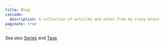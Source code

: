 ```yaml
---
title: Blog
cascade:
  description: A collection of articles and notes from my crazy brain.
paginate: true
---
```


See also [Series](./../series) and [Tags](./../tags)

